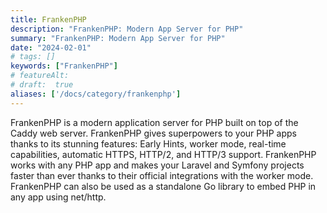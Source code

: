 ```yaml
---
title: FrankenPHP
description: "FrankenPHP: Modern App Server for PHP"
summary: "FrankenPHP: Modern App Server for PHP"
date: "2024-02-01"
# tags: []
keywords: ["FrankenPHP"]
# featureAlt:
# draft:  true
aliases: ['/docs/category/frankenphp']
---
```


FrankenPHP is a modern application server for PHP built on top of the Caddy web server. 
FrankenPHP gives superpowers to your PHP apps thanks to its stunning features: Early Hints, worker mode, real-time capabilities, automatic HTTPS, HTTP/2, and HTTP/3 support.
FrankenPHP works with any PHP app and makes your Laravel and Symfony projects faster than ever thanks to their official integrations with the worker mode.
FrankenPHP can also be used as a standalone Go library to embed PHP in any app using net/http.
